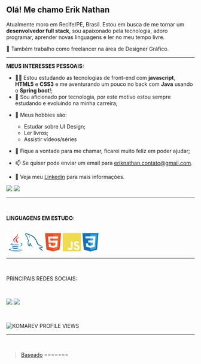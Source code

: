 ## Olá! Me chamo **Erik Nathan**

Atualmente moro em Recife/PE, Brasil. Estou em busca de me tornar um **desenvolvedor full stack**, sou apaixonado pela tecnologia, adoro programar, aprender novas linguagens e ler no meu tempo livre. 

🚀 Também trabalho como freelancer na área de Designer Gráfico.

---

**MEUS INTERESSES PESSOAIS:**

- 👩‍💻 Estou estudando as tecnologias de front-end com **javascript**, **HTML5** e **CSS3** e me aventurando um pouco no back com **Java** usando o **Spring boot**!;
- 💼 Sou aficionado por tecnologia, por este motivo estou sempre estudando e evoluindo na minha carreira;

* 👾 Meus hobbies são: 
  * Estudar sobre UI Design; 
  * Ler livros;
  * Assistir vídeos/séries

* 💬 Fique a vontade para me chamar, ficarei muito feliz em poder ajudar;
* 📫 Se quiser pode enviar um email para eriknathan.contato@gmail.com.
* 📝 Veja meu <a href="https://www.linkedin.com/in/erik-nathan-827b6b203/" target="_blank">Linkedin</a> para mais informações.

<div align="left">
<span>
  <img height="170em" src="https://github-readme-stats.vercel.app/api?username=erik-nathan&show_icons=true&include_all_commits=true&count_private=true&theme=slateorange&icon_color=#268bd2&title_color=#268bd2&custom_title=Amaury Erik Nathan GitHub Stats"/>
</span>
<span>
  <img height="170em" src="https://github-readme-stats.vercel.app/api/top-langs/?username=erik-nathan&layout=default&&langs_count=5&theme=slateorange&icon_color=#268bd2&title_color=#268bd2&custom_title=Most Used Languages"/>
</span>

---
<br>

**LINGUAGENS EM ESTUDO:**

  <br>
  <img align="left" alt="atqjunior-JAVA" height="50" width="50" src="https://raw.githubusercontent.com/devicons/devicon/master/icons/java/java-original.svg">
  <img align="left" alt="atqjunior-MYSQL" height="50" width="50" src="https://raw.githubusercontent.com/devicons/devicon/master/icons/mysql/mysql-original.svg">
  <img aign="left" alt="atqjunior-CSS" height="50" width="50" src="https://raw.githubusercontent.com/devicons/devicon/master/icons/css3/css3-original.svg">
  <img align="left" alt="atqjunior-HTML" height="50" width="50" src="https://raw.githubusercontent.com/devicons/devicon/master/icons/html5/html5-original.svg">
  <img align="left" alt="atqjunior-JS" height="50" width="50" src="https://raw.githubusercontent.com/devicons/devicon/master/icons/javascript/javascript-plain.svg">
  
---
<br> 

PRINCIPAIS REDES SOCIAIS:

<br>

<a href="https://www.linkedin.com/in/erik-nathan-827b6b203/" target="_blank"><img src="https://img.shields.io/badge/-LinkedIn-%230077B5?style=for-the-badge&logo=linkedin&logoColor=white" target="_blank"></a>
<a href="https://instagram.com/dev_eriknathan" target="_blank"><img src="https://img.shields.io/badge/-Instagram-%23E4405F?style=for-the-badge&logo=instagram&logoColor=white" target="_blank"></a>

<br>

![KOMAREV PROFILE VIEWS](https://komarev.com/ghpvc/?username=erik-nathan&label=PROFILE+VIEWS&)

---
<br>

>[Baseado](https://github.com/Strongreen) 
=======
